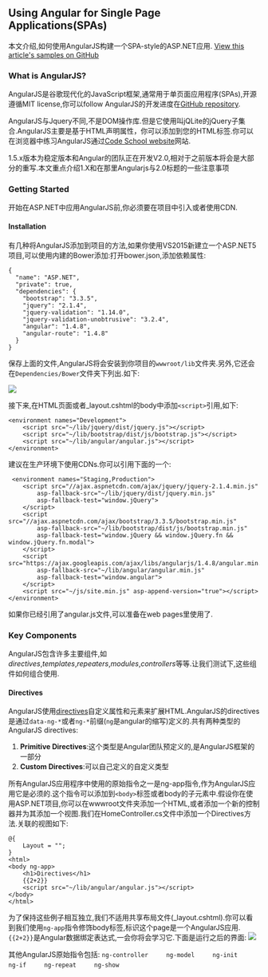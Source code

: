 ## Using Angular for Single Page Applications(SPAs)

本文介绍,如何使用AngularJS构建一个SPA-style的ASP.NET应用.
[View this article's samples on GitHub](https://github.com/aspnet/Docs/tree/master/aspnet/client-side/angular/sample)

### What is AngularJS?
AngularJS是谷歌现代化的JavaScript框架,通常用于单页面应用程序(SPAs),开源遵循MIT license,你可以follow AngularJS的开发进度在[GitHub repository](https://github.com/angular/angular.js).

AngularJS与Jquery不同,不是DOM操作库.但是它使用叫jQLite的jQuery子集合.AngularJS主要是基于HTML声明属性，你可以添加到您的HTML标签.你可以在浏览器中练习AngularJS通过[Code School website](http://campus.codeschool.com/courses/shaping-up-with-angular-js/intro)网站.

1.5.x版本为稳定版本和Angular的团队正在开发V2.0,相对于之前版本将会是大部分的重写.本文重点介绍1.X和在那里Angularjs与2.0标题的一些注意事项

### Getting Started
开始在ASP.NET中应用AngularJS前,你必须要在项目中引入或者使用CDN.
#### Installation
有几种将AngularJS添加到项目的方法,如果你使用VS2015新建立一个ASP.NET5项目,可以使用内建的Bower添加:打开bower.json,添加依赖属性:
```
{
  "name": "ASP.NET",
  "private": true,
  "dependencies": {
    "bootstrap": "3.3.5",
    "jquery": "2.1.4",
    "jquery-validation": "1.14.0",
    "jquery-validation-unobtrusive": "3.2.4",
    "angular": "1.4.8",
    "angular-route": "1.4.8"
  }
}
```

保存上面的文件,AngularJS将会安装到你项目的`wwwroot/lib`文件夹.另外,它还会在`Dependencies/Bower`文件夹下列出.如下:

![](http://docs.asp.net/en/latest/_images/angular-solution-explorer.png)

接下来,在HTML页面或者_layout.cshtml的body中添加`<script>`引用,如下:
```
<environment names="Development">
    <script src="~/lib/jquery/dist/jquery.js"></script>
    <script src="~/lib/bootstrap/dist/js/bootstrap.js"></script>
    <script src="~/lib/angular/angular.js"></script>
</environment>
```
建议在生产环境下使用CDNs.你可以引用下面的一个:
```
 <environment names="Staging,Production">
    <script src="//ajax.aspnetcdn.com/ajax/jquery/jquery-2.1.4.min.js"
        asp-fallback-src="~/lib/jquery/dist/jquery.min.js"
        asp-fallback-test="window.jQuery">
    </script>
    <script src="//ajax.aspnetcdn.com/ajax/bootstrap/3.3.5/bootstrap.min.js"
        asp-fallback-src="~/lib/bootstrap/dist/js/bootstrap.min.js"
        asp-fallback-test="window.jQuery && window.jQuery.fn && window.jQuery.fn.modal">
    </script>
    <script src="https://ajax.googleapis.com/ajax/libs/angularjs/1.4.8/angular.min.js"
        asp-fallback-src="~/lib/angular/angular.min.js"
        asp-fallback-test="window.angular">
    </script>
    <script src="~/js/site.min.js" asp-append-version="true"></script>
</environment>
```
如果你已经引用了angular.js文件,可以准备在web pages里使用了.

### Key Components
AngularJS包含许多主要组件,如 *directives*,*templates*,*repeaters*,*modules*,*controllers*等等.让我们测试下,这些组件如何组合使用.

#### Directives
AngularJS使用[directives](https://docs.angularjs.org/guide/directive)自定义属性和元素来扩展HTML.AngularJS的directives是通过`data-ng-*`或者`ng-*`前缀(`ng`是angular的缩写)定义的.共有两种类型的AngularJS directives:

1. **Primitive Directives**:这个类型是Angular团队预定义的,是AngularJS框架的一部分
2. **Custom Directives**:可以自己定义的自定义类型

所有AngularJS应用程序中使用的原始指令之一是ng-app指令,作为AngularJS应用它是必须的.这个指令可以添加到`<body>`标签或者body的子元素中.假设你在使用ASP.NET项目,你可以在wwwroot文件夹添加一个HTML,或者添加一个新的控制器并为其添加一个视图.我们在HomeController.cs文件中添加一个Directives方法.关联的视图如下:
```
@{
    Layout = "";
}
<html>
<body ng-app>
    <h1>Directives</h1>
    {{2+2}}
    <script src="~/lib/angular/angular.js"></script>
</body>
</html>
```

为了保持这些例子相互独立,我们不适用共享布局文件(_layout.cshtml).你可以看到我们使用`ng-app`指令修饰body标签,标识这个page是一个AngularJS应用.`{{2+2}}`是Angular数据绑定表达式,一会你将会学习它.下面是运行之后的界面:
![](http://docs.asp.net/en/latest/_images/simple-directive.png)

其他AngularJS原始指令包括:
`ng-controller`
　　
`ng-model`
　　
`ng-init`
　　
`ng-if`
　　
`ng-repeat`
　　
`ng-show`
　　